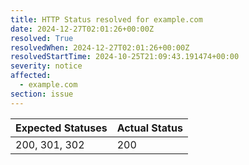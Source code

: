 ```yaml
---
title: HTTP Status resolved for example.com
date: 2024-12-27T02:01:26+00:00Z
resolved: True
resolvedWhen: 2024-12-27T02:01:26+00:00Z
resolvedStartTime: 2024-10-25T21:09:43.191474+00:00
severity: notice
affected:
  - example.com
section: issue
---
```


| Expected Statuses | Actual Status  |
|-------------------|----------------|
| 200, 301, 302 | 200 |
